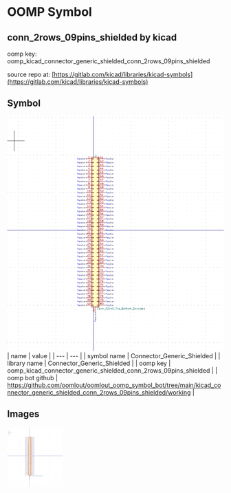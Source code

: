 # OOMP Symbol  
## conn_2rows_09pins_shielded  by kicad  
  
oomp key: oomp_kicad_connector_generic_shielded_conn_2rows_09pins_shielded  
  
source repo at: [https://gitlab.com/kicad/libraries/kicad-symbols](https://gitlab.com/kicad/libraries/kicad-symbols)  
## Symbol  
  
[![working.png](working_600.png)](working.png)  
| name | value | 
| --- | --- | 
| symbol name | Connector_Generic_Shielded | 
| library name | Connector_Generic_Shielded | 
| oomp key | oomp_kicad_connector_generic_shielded_conn_2rows_09pins_shielded | 
| oomp bot github | https://github.com/oomlout/oomlout_oomp_symbol_bot/tree/main/kicad_connector_generic_shielded_conn_2rows_09pins_shielded/working | 
## Images  
  
[![working.png](working_140.png)](working.png)  
